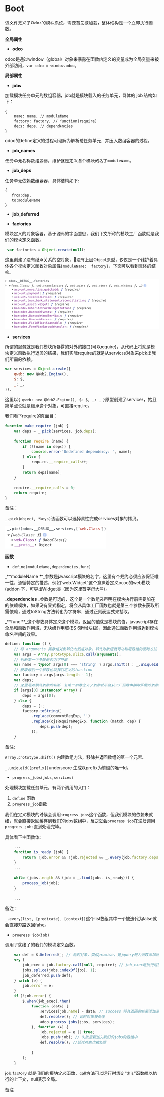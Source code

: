 # Boot

该文件定义了Odoo的模块系统，需要首先被加载，整体结构是一个立即执行函数。

**全局属性**

* **odoo**

odoo是通过window（global）对象来暴露在函数内定义的变量成为全局变量来被外部访问，`var odoo = window.odoo`。

**局部属性**

* **jobs**

加载模块任务单元的数组容器，job就是模块载入的任务单元，具体的 job 结构如下：

```
{
    name: name, // moduleName
    factory: factory, // function(require)
    deps: deps, // dependencies
}
```

odoo的define定义的过程可理解为解析成任务单元，并压入数组容器的过程。

* **job\_names**

任务单元名称数组容器，维护就是定义各个模块的名字`moduleName`。

* **job\_deps**

任务单元依赖数组容器，具体结构如下:

```
{  
   from:dep,
   to:moduleName
}
```

* **job\_deferred**

* **factories**

模块定义的对象容器，基于源码的字面意思，我们下文所称的模块工厂函数就是我们的模块定义函数。

```js
 var factories = Object.create(null);
```

这里创建了没有继承关系的空对象，没有上层Object原型，仅仅是一个维护着具体各个模块定义函数对象属性`{moduleName:  factory}`，下面可以看到具体的结构。

![](/assets/boot_factories.png)

* **services**

所谓的服务就是我们模块所暴露的对外的接口\(可以require\)，从代码上将就是模块定义函数执行返回的结果，我们实际require的就是从services对象来pick出我们所需的依赖。

```js
var services = Object.create({
    qweb: new QWeb2.Engine(),
    $: $,
    _: _,    
});
```

这里以`{ qweb: new QWeb2.Engine(), $: $, _: _,}`原型创建了services，姑且简单点说就是继承这个对象，可直接require。

我们看下require的真面目：

```js
function make_require (job) {
    var deps = _.pick(services, job.deps);

    function require (name) {
        if (!(name in deps)) {
            console.error('Undefined dependency: ', name);
        } else {
            require.__require_calls++;
        }
        return deps[name];
    }

    require.__require_calls = 0;
    return require;
}
```

备注：

`_.pick(object, *keys)`该函数可以选择属性完成services对象的拷贝。

![](/assets/boot_pick_services.png)

**函数**

* `define(moduleName,dependencies,func)`

_**moduleName  **_参数是javascript模块的名字，这里有个规约必须应该保证唯一性，遵循特定的描述，例如“web.Widget”这个意味着定义odoo的web模块\(addon\)下，可导出Widget类（因为这里首字母大写）。

_**dependencies** _参数是可选的，这个是一个数组来声明在模块执行前需要加在的依赖模块，如果没有显式指定，将会从具体工厂函数也就是第三个参数来获取所需依赖，通过toString方法转化为字符串，通过正则表达式来抽取。

_**func  **_这个参数具体定义这个模块，返回的值就是模块的值，javascript存在全局和函数作用域，无块级作用域\(ES 6新增块级\)，因此通过函数作用域达到模块命名空间的效果。

```js
define: function () {
    // 将 arguments 类数组对象转化为数组对象，转化为数组就可以利用数组的便利方法
    var args = Array.prototype.slice.call(arguments); 
    // 判断第一个参数是否为字符串
    var name = typeof args[0] === 'string' ? args.shift() : _.uniqueId('__job'); 
    // 获取最后一个参数也就我们定义的function
    var factory = args[args.length - 1];
    var deps;
    // 这里是对模块依赖的判断，若第二参数定义了依赖就不会从工厂函数中抽取所需的依赖。
    if (args[0] instanceof Array) {
        deps = args[0];
    } else {
        deps = [];
        factory.toString()
            .replace(commentRegExp, '')
            .replace(cjsRequireRegExp, function (match, dep) {
                deps.push(dep);
            });
    }
```

备注:

`Array.prototype.shift()` 内建数组方法，移除并返回数组的第一个元素。

`_.uniqueId([prefix])`underscore 生成以prefix为前缀的唯一Id。

* `progress_jobs(jobs,services)`

处理模块加载任务单元，有两个调用的入口：

1. `define` 函数
2. `progress_job`函数

我们在定义模块的时候会调用`progress_jobs`这个函数，但我们模块的依赖未就绪，就会直接返回缓存到我们的jobs数组中，反之就会`progress_job`在递归调用`progress_jobs`直到处理完毕。

具体看下主函数体:

```js
    ...
    function is_ready (job) {
        return !job.error && !job.rejected && _.every(job.factory.deps, function (name) { return name in services; });
    }
    ...

    while (jobs.length && (job = _.find(jobs, is_ready))) {
        process_job(job);
    }

    ...
```

备注：

`_.every(list, [predicate], [context])`这个list数组其中一个被迭代为false就会直接短路返回false。

* `progress_job(job)`

调用了就绪了的我们的模块定义函数。

```js
    var def = $.Deferred(); // 延时对象，类似promise，是jquery是为函数添加回调函数的一种解决方案。
    try {
        job_exec = job.factory.call(null, require); // job_exec是执行返回的结果
        jobs.splice(jobs.indexOf(job), 1);
        job_deferred.push(def);
    } catch (e) {
        job.error = e;
    }
    if (!job.error) {
        $.when(job_exec).then(
            function (data) {
                services[job.name] = data; // success 将其返回的结果添加到services对象上，属性名为模块名字。
                def.resolve(); // 延时对象被处理
                odoo.process_jobs(jobs, services);
            }, function (e) {
                job.rejected = e || true;
                jobs.push(job); // 失败重新加入我们的jobs的数组中
                def.resolve(); //延时对象也被处理

            }
        );
    }
```

job.factory 就是我们的模块定义函数，call方法可以运行时绑定“this”函数赖以执行的上下文，null表示全局。

备注





